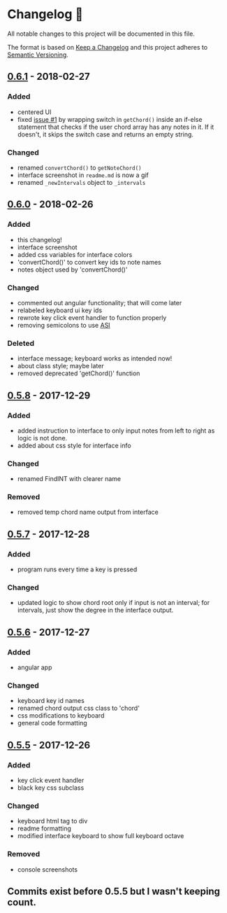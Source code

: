 # Changelog 📜
All notable changes to this project will be documented in this file.

The format is based on [Keep a Changelog](http://keepachangelog.com/)
and this project adheres to [Semantic Versioning](http://semver.org/).


## [0.6.1] - 2018-02-27
### Added
- centered UI
- fixed [issue #1](https://github.com/ManuelVargas1251/Chord-Finder/issues/1) by wrapping switch in `getChord()` inside an if-else statement that checks if the user chord array has any notes in it. If it doesn't, it skips the switch case and returns an empty string.
### Changed
- renamed `convertChord()` to `getNoteChord()`
- interface screenshot in `readme.md` is now a gif
- renamed `_newIntervals` object to `_intervals`


## [0.6.0] - 2018-02-26
### Added
- this changelog!
- interface screenshot
- added css variables for interface colors
- 'convertChord()' to convert key ids to note names
- notes object used by 'convertChord()'
### Changed
- commented out angular functionality; that will come later
- relabeled keyboard ui key ids
- rewrote key click event handler to function properly
- removing semicolons to use [ASI](https://en.wikibooks.org/wiki/JavaScript/Automatic_semicolon_insertion)
### Deleted
- interface message; keyboard works as intended now!
- about class style; maybe later
- removed deprecated 'getChord()' function


## [0.5.8] - 2017-12-29
### Added
- added instruction to interface to only input notes from left to right as logic is not done.
- added about css style for interface info
### Changed
- renamed FindINT with clearer name
### Removed
- removed temp chord name output from interface


## [0.5.7] - 2017-12-28
### Added
- program runs every time a key is pressed
### Changed
- updated logic to show chord root only if input is not an interval; for intervals, just show the degree in the interface output.


## [0.5.6] - 2017-12-27
### Added
- angular app
### Changed
- keyboard key id names
- renamed chord output css class to 'chord'
- css modifications to keyboard
- general code formatting


## [0.5.5] - 2017-12-26
### Added
- key click event handler
- black key css subclass
### Changed
- keyboard html tag to div
- readme formatting
- modified interface keyboard to show full keyboard octave
### Removed
- console screenshots


## Commits exist before 0.5.5 but I wasn't keeping count.

[0.6.1]: #
[0.6.0]: https://github.com/ManuelVargas1251/Chord-Finder/commit/e8f06dd58904f322473074d79b822ed78e02321e
[0.5.8]: https://github.com/ManuelVargas1251/Chord-Finder/commit/f2223a7a1cff9acb21104438920574e23c90bc08
[0.5.7]: https://github.com/ManuelVargas1251/Chord-Finder/commit/75b11393e3e68f078db3aa085ba6232e213cb49b
[0.5.6]: https://github.com/ManuelVargas1251/Chord-Finder/commit/48a092a2aadb57f417f87367fd186d6c64fb7fc4
[0.5.5]: https://github.com/ManuelVargas1251/Chord-Finder/commit/14326d629f5ac41210af279a91e9a5950e6422ae